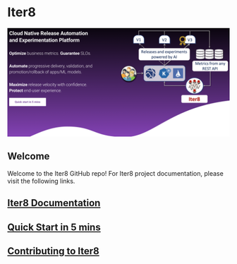 # Iter8
![Iter8 illustration](mkdocs/src/assets/images/ghbanner.png)

## Welcome
Welcome to the Iter8 GitHub repo! For Iter8 project documentation, please visit the following links.

## [Iter8 Documentation](https://iter8.tools)

## [Quick Start in 5 mins](https://iter8.tools/getting-started/quick-start/with-knative/)

## [Contributing to Iter8](https://iter8.tools/contributing/)
